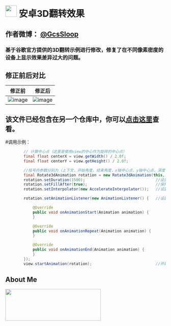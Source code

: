 # <img src="http://ww4.sinaimg.cn/large/005Xtdi2jw1f2jx68ugicj3074074jrm.jpg" width=36 /> 安卓3D翻转效果  

## 作者微博：  [@GcsSloop](http://weibo.com/GcsSloop)

### 基于谷歌官方提供的3D翻转示例进行修改，修复了在不同像素密度的设备上显示效果差异过大的问题。

## 修正前后对比

<b>修正前</b> | <b>修正后</b>
--- | ---
![image](https://github.com/GcsSloop/Rotate3dAnimation/blob/master/Pic/%E4%BF%AE%E6%AD%A3%E5%89%8D.gif) | ![image](https://github.com/GcsSloop/Rotate3dAnimation/blob/master/Pic/%E4%BF%AE%E6%AD%A3%E5%90%8E.gif)


## 该文件已经包含在另一个仓库中，你可以[点击这里](https://github.com/GcsSloop/SUtil)查看。

#调用示例：
``` java
        // 计算中心点（这里是使用view的中心作为旋转的中心点）
		final float centerX = view.getWidth() / 2.0f;
		final float centerY = view.getHeight() / 2.0f;

        //括号内参数分别为（上下文，开始角度，结束角度，x轴中心点，y轴中心点，深度，是否扭曲）
		final Rotate3dAnimation rotation = new Rotate3dAnimation(this, start, end, centerX, centerY, 1.0f, true);
		rotation.setDuration(1500);                               //设置动画时长
		rotation.setFillAfter(true);                              //保持旋转后效果
		rotation.setInterpolator(new AccelerateInterpolator());   //设置插值器

		rotation.setAnimationListener(new AnimationListener() {   //设置监听器

			@Override
			public void onAnimationStart(Animation animation) {
			}

			@Override
			public void onAnimationRepeat(Animation animation) {
			}

			@Override
			public void onAnimationEnd(Animation animation) {
			}
		});
		view.startAnimation(rotation);                            //开始动画

```



## About Me

<a href="https://github.com/GcsSloop/SloopBlog/blob/master/FINDME.md" target="_blank"> <img src="http://ww4.sinaimg.cn/large/005Xtdi2gw1f1qn89ihu3j315o0dwwjc.jpg" width=300 height=100 /> </a>
